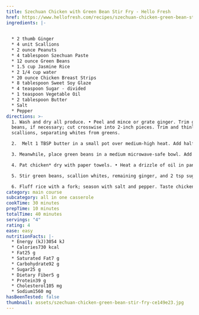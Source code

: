 ```yaml
---
title: Szechuan Chicken with Green Bean Stir Fry - Hello Fresh
href: https://www.hellofresh.com/recipes/szechuan-chicken-green-bean-stir-fry-5ea7117086b8b04df30b20d4
ingredients: |-
  

  * 2 thumb Ginger
  * 4 unit Scallions  
  * 2 ounce Peanuts
  * 4 tablespoon Szechuan Paste
  * 12 ounce Green Beans
  * 1.5 cup Jasmine Rice
  * 2 1/4 cup water
  * 20 ounce Chicken Breast Strips
  * 8 tablespoon Sweet Soy Glaze
  * 4 teaspoon Sugar - divided
  * 1 teaspoon Vegetable Oil
  * 2 tablespoon Butter
  * Salt
  * Pepper
directions: >-
  1. Wash and dry all produce. • Peel and mince or grate ginger. Trim green
  beans, if necessary; cut crosswise into 2-inch pieces. Trim and thinly slice
  scallions, separating whites from greens.

  2.  Melt 1 TBSP butter in a small pot over medium-high heat. Add half the ginger; cook, stirring, until fragrant, 1 minute. • Stir in rice, 2¼ cups water, and a big pinch of salt. Bring to a boil, then cover and reduce to a low simmer. Cook until rice is tender, 15-18 minutes. Keep covered off heat until ready to serve. 

  3. Meanwhile, place green beans in a medium microwave-safe bowl. Add a splash of water, then cover with plastic wrap. Microwave until tender, 1-2 minutes. Uncover, drain, and set aside. • Heat a large, preferably nonstick, pan over medium-high heat. Add peanuts, 2 tsp sugar, and water. Cook, stirring, until water has evaporated and peanuts are coated and lightly toasted, 3-5 minutes. Turn off heat; transfer to a small bowl. Wash out pan. 

  4. Pat chicken* dry with paper towels. • Heat a drizzle of oil in pan used for peanuts over medium-high heat. Add chicken and cook, stirring occasionally, until browned and cooked through, 4-6 minutes.

  5. Stir green beans, scallion whites, remaining ginger, and 2 tsp sugar into pan with chicken. Cook, scraping up any browned bits from bottom of pan, until ginger is fragrant, 1 minute. • Stir in Szechuan paste, sweet soy glaze, and 1/3 cup water. Cook, stirring, until everything is thoroughly coated in sauce, 1-2 minutes. Remove pan from heat. • TIP: If ginger and scallions begin to brown too quickly, reduce heat to medium low.

  6. Fluff rice with a fork; season with salt and pepper. Taste chicken stir-fry and season with salt and pepper. • Divide rice between bowls and top with chicken stir-fry. Sprinkle with scallion greens and peanuts. Serve.
category: main course
subcategory: all in one casserole
cookTime: 30 minutes
prepTime: 10 minutes
totalTime: 40 minutes
servings: "4"
rating: 4
ease: easy
nutritionFacts: |-
  * Energy (kJ)3054 kJ
  * Calories730 kcal
  * Fat25 g
  * Saturated Fat7 g
  * Carbohydrate92 g
  * Sugar25 g
  * Dietary Fiber5 g
  * Protein39 g
  * Cholesterol105 mg
  * Sodium1560 mg
hasBeenTested: false
thumbnail: assets/szechuan-chicken-green-bean-stir-fry-ce149e23.jpg
---
```

